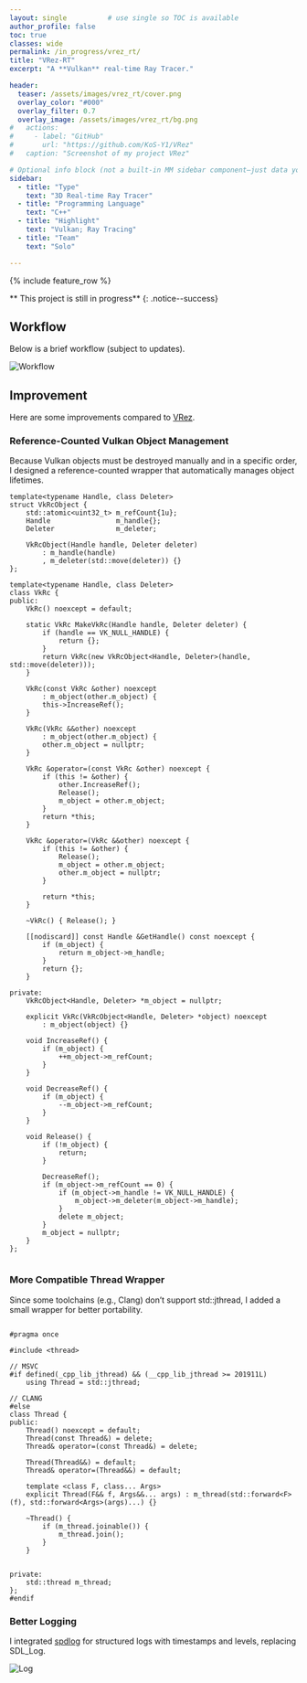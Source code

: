 ```yaml
---
layout: single          # use single so TOC is available
author_profile: false
toc: true
classes: wide
permalink: /in_progress/vrez_rt/
title: "VRez-RT"
excerpt: "A **Vulkan** real-time Ray Tracer."

header:
  teaser: /assets/images/vrez_rt/cover.png 
  overlay_color: "#000"
  overlay_filter: 0.7
  overlay_image: /assets/images/vrez_rt/bg.png
#   actions:
#     - label: "GitHub"
#       url: "https://github.com/KoS-Y1/VRez"
#   caption: "Screenshot of my project VRez"

# Optional info block (not a built-in MM sidebar component—just data you can render manually if you want)
sidebar:
  - title: "Type"
    text: "3D Real-time Ray Tracer"
  - title: "Programming Language"
    text: "C++"
  - title: "Highlight"
    text: "Vulkan; Ray Tracing"
  - title: "Team"
    text: "Solo"

---
```


{% include feature_row %}

** This project is still in progress**
{: .notice--success}

## Workflow

Below is a brief workflow (subject to updates).

![Workflow](/assets/images/vrez_rt/workflow.png)

## Improvement

Here are some improvements compared to [VRez](/_completed_projects/vrez.md).

### Reference-Counted Vulkan Object Management

Because Vulkan objects must be destroyed manually and in a specific order, I designed a reference-counted wrapper that automatically manages object lifetimes.

```
template<typename Handle, class Deleter>
struct VkRcObject {
    std::atomic<uint32_t> m_refCount{1u};
    Handle                m_handle{};
    Deleter               m_deleter;

    VkRcObject(Handle handle, Deleter deleter)
        : m_handle(handle)
        , m_deleter(std::move(deleter)) {}
};

template<typename Handle, class Deleter>
class VkRc {
public:
    VkRc() noexcept = default;

    static VkRc MakeVkRc(Handle handle, Deleter deleter) {
        if (handle == VK_NULL_HANDLE) {
            return {};
        }
        return VkRc(new VkRcObject<Handle, Deleter>(handle, std::move(deleter)));
    }

    VkRc(const VkRc &other) noexcept
        : m_object(other.m_object) {
        this->IncreaseRef();
    }

    VkRc(VkRc &&other) noexcept
        : m_object(other.m_object) {
        other.m_object = nullptr;
    }

    VkRc &operator=(const VkRc &other) noexcept {
        if (this != &other) {
            other.IncreaseRef();
            Release();
            m_object = other.m_object;
        }
        return *this;
    }

    VkRc &operator=(VkRc &&other) noexcept {
        if (this != &other) {
            Release();
            m_object = other.m_object;
            other.m_object = nullptr;
        }

        return *this;
    }

    ~VkRc() { Release(); }

    [[nodiscard]] const Handle &GetHandle() const noexcept {
        if (m_object) {
            return m_object->m_handle;
        }
        return {};
    }

private:
    VkRcObject<Handle, Deleter> *m_object = nullptr;

    explicit VkRc(VkRcObject<Handle, Deleter> *object) noexcept
        : m_object(object) {}

    void IncreaseRef() {
        if (m_object) {
            ++m_object->m_refCount;
        }
    }

    void DecreaseRef() {
        if (m_object) {
            --m_object->m_refCount;
        }
    }

    void Release() {
        if (!m_object) {
            return;
        }

        DecreaseRef();
        if (m_object->m_refCount == 0) {
            if (m_object->m_handle != VK_NULL_HANDLE) {
                m_object->m_deleter(m_object->m_handle);
            }
            delete m_object;
        }
        m_object = nullptr;
    }
};


```

### More Compatible Thread Wrapper

Since some toolchains (e.g., Clang) don’t support std::jthread, I added a small wrapper for better portability.

```

#pragma once

#include <thread>

// MSVC
#if defined(_cpp_lib_jthread) && (__cpp_lib_jthread >= 201911L)
    using Thread = std::jthread;

// CLANG
#else
class Thread {
public:
    Thread() noexcept = default;
    Thread(const Thread&) = delete;
    Thread& operator=(const Thread&) = delete;

    Thread(Thread&&) = default;
    Thread& operator=(Thread&&) = default;

    template <class F, class... Args>
    explicit Thread(F&& f, Args&&... args) : m_thread(std::forward<F>(f), std::forward<Args>(args)...) {}

    ~Thread() {
        if (m_thread.joinable()) {
            m_thread.join();
        }
    }


private:
    std::thread m_thread;
};
#endif

```

### Better Logging

I integrated [spdlog](https://github.com/gabime/spdlog) for structured logs with timestamps and levels, replacing SDL_Log.

![Log](/assets//images/vrez_rt/log.png)
